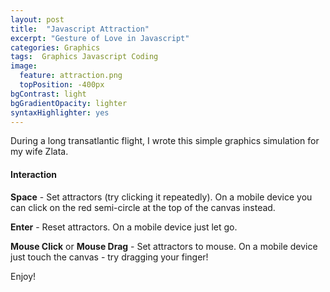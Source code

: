 ```yaml
---
layout: post
title:  "Javascript Attraction"
excerpt: "Gesture of Love in Javascript"
categories: Graphics
tags:  Graphics Javascript Coding
image:
  feature: attraction.png
  topPosition: -400px
bgContrast: light
bgGradientOpacity: lighter
syntaxHighlighter: yes
---
```


During a long transatlantic flight, I wrote this simple graphics simulation for my wife Zlata.

<canvas width="800" height="600" id="zlata" style="width:100%;"></canvas>
<script src="/assets/javascripts/attraction.js"></script>

#### Interaction
**Space** - Set attractors (try clicking it repeatedly). On a mobile device you can click on the red semi-circle at the top of the canvas instead.

**Enter** - Reset attractors. On a mobile device just let go.

**Mouse Click** or **Mouse Drag** - Set attractors to mouse. On a mobile device just touch the canvas - try dragging your finger!

Enjoy!
